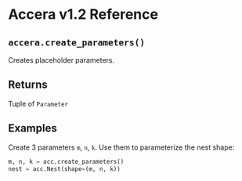 [//]: # (Project: Accera)
[//]: # (Version: v1.2)

# Accera v1.2 Reference

## `accera.create_parameters()`
Creates placeholder parameters.

## Returns
Tuple of `Parameter`

## Examples

Create 3 parameters `m`, `n`, `k`. Use them to parameterize the nest shape:

```python
m, n, k = acc.create_parameters()
nest = acc.Nest(shape=(m, n, k))
```

<div style="page-break-after: always;"></div>


